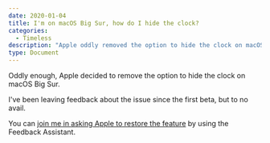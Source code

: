 ```yaml
---
date: 2020-01-04
title: I'm on macOS Big Sur, how do I hide the clock?
categories:
  - Timeless 
description: "Apple oddly removed the option to hide the clock on macOS Big Sur."
type: Document
---
```


Oddly enough, Apple decided to remove the option to hide the clock on macOS Big Sur.

I've been leaving feedback about the issue since the first beta, but to no avail.

You can [join me in asking Apple to restore the feature](https://feedbackassistant.apple.com) by using the Feedback Assistant.
